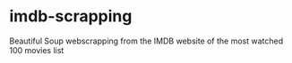 # imdb-scrapping
Beautiful Soup webscrapping from the IMDB website of the most watched 100 movies list
